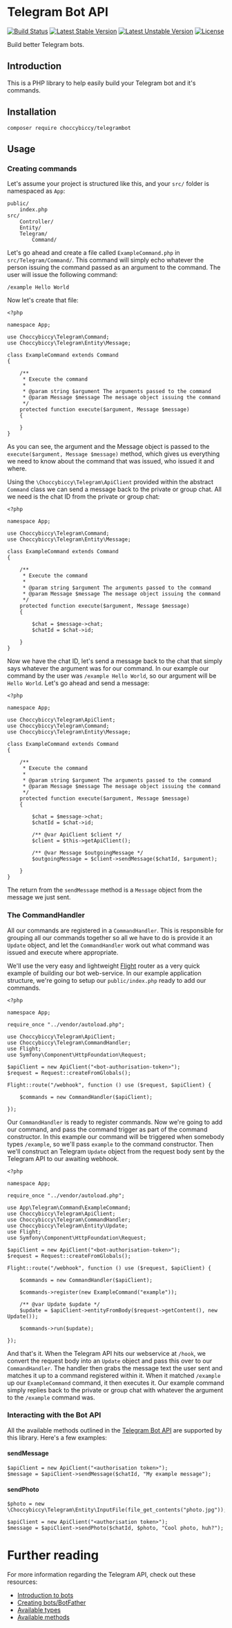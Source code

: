 # Telegram Bot API
[![Build Status](https://travis-ci.org/choccybiccy/telegrambot.svg?branch=master)](https://travis-ci.org/choccybiccy/telegrambot) 
[![Latest Stable Version](https://poser.pugx.org/choccybiccy/telegrambot/v/stable.svg)](https://packagist.org/packages/choccybiccy/telegrambot) 
[![Latest Unstable Version](https://poser.pugx.org/choccybiccy/telegrambot/v/unstable)](//packagist.org/packages/choccybiccy/telegrambot)
[![License](https://poser.pugx.org/choccybiccy/telegrambot/license.svg)](https://packagist.org/packages/choccybiccy/telegrambot)

Build better Telegram bots.

## Introduction
This is a PHP library to help easily build your Telegram bot and it's commands.

## Installation

    composer require choccybiccy/telegrambot

## Usage

### Creating commands
Let's assume your project is structured like this, and your `src/` folder is namespaced as `App`:

    public/
        index.php
    src/
        Controller/
        Entity/
        Telegram/
            Command/

Let's go ahead and create a file called `ExampleCommand.php` in `src/Telegram/Command/`. This command will simply
echo whatever the person issuing the command passed as an argument to the command. The user will issue the following
command:

    /example Hello World

Now let's create that file:

    <?php

    namespace App;

    use Choccybiccy\Telegram\Command;
    use Choccybiccy\Telegram\Entity\Message;

    class ExampleCommand extends Command
    {

        /**
         * Execute the command
         *
         * @param string $argument The arguments passed to the command
         * @param Message $message The message object issuing the command
         */
        protected function execute($argument, Message $message)
        {

        }
    }

As you can see, the argument and the Message object is passed to the `execute($argument, Message $message)` method,
which gives us everything we need to know about the command that was issued, who issued it and where.

Using the `\Choccybiccy\Telegram\ApiClient` provided within the abstract `Command` class we can send a message back to
the private or group chat. All we need is the chat ID from the private or group chat:

    <?php

    namespace App;

    use Choccybiccy\Telegram\Command;
    use Choccybiccy\Telegram\Entity\Message;

    class ExampleCommand extends Command
    {

        /**
         * Execute the command
         *
         * @param string $argument The arguments passed to the command
         * @param Message $message The message object issuing the command
         */
        protected function execute($argument, Message $message)
        {

            $chat = $message->chat;
            $chatId = $chat->id;

        }
    }

Now we have the chat ID, let's send a message back to the chat that simply says whatever the argument was for our
command. In our example our command by the user was `/example Hello World`, so our argument will be `Hello World`. Let's
go ahead and send a message:

    <?php

    namespace App;

    use Choccybiccy\Telegram\ApiClient;
    use Choccybiccy\Telegram\Command;
    use Choccybiccy\Telegram\Entity\Message;

    class ExampleCommand extends Command
    {

        /**
         * Execute the command
         *
         * @param string $argument The arguments passed to the command
         * @param Message $message The message object issuing the command
         */
        protected function execute($argument, Message $message)
        {

            $chat = $message->chat;
            $chatId = $chat->id;

            /** @var ApiClient $client */
            $client = $this->getApiClient();

            /** @var Message $outgoingMessage */
            $outgoingMessage = $client->sendMessage($chatId, $argument);

        }
    }

The return from the `sendMessage` method is a `Message` object from the message we just sent.

### The CommandHandler
All our commands are registered in a `CommandHandler`. This is responsible for grouping all our commands together so
all we have to do is provide it an `Update` object, and let the `CommandHandler` work out what command was issued
and execute where appropriate.

We'll use the very easy and lightweight [Flight](https://github.com/mikecao/flight/) router as a very quick example
of building our bot web-service. In our example application structure, we're going to setup our `public/index.php`
ready to add our commands.

    <?php

    namespace App;

    require_once "../vendor/autoload.php";

    use Choccybiccy\Telegram\ApiClient;
    use Choccybiccy\Telegram\CommandHandler;
    use Flight;
    use Symfony\Component\HttpFoundation\Request;

    $apiClient = new ApiClient("<bot-authorisation-token>");
    $request = Request::createFromGlobals();

    Flight::route("/webhook", function () use ($request, $apiClient) {

        $commands = new CommandHandler($apiClient);

    });

Our `CommandHandler` is ready to register commands. Now we're going to add our command, and pass the command trigger
as part of the command constructor. In this example our command will be triggered when somebody types `/example`, so
we'll pass `example` to the command constructor. Then we'll construct an Telegram `Update` object from the request body
sent by the Telegram API to our awaiting webhook.

    <?php

    namespace App;

    require_once "../vendor/autoload.php";

    use App\Telegram\Command\ExampleCommand;
    use Choccybiccy\Telegram\ApiClient;
    use Choccybiccy\Telegram\CommandHandler;
    use Choccybiccy\Telegram\Entity\Update;
    use Flight;
    use Symfony\Component\HttpFoundation\Request;

    $apiClient = new ApiClient("<bot-authorisation-token>");
    $request = Request::createFromGlobals();

    Flight::route("/webhook", function () use ($request, $apiClient) {

        $commands = new CommandHandler($apiClient);

        $commands->register(new ExampleCommand("example"));

        /** @var Update $update */
        $update = $apiClient->entityFromBody($request->getContent(), new Update());

        $commands->run($update);

    });

And that's it. When the Telegram API hits our webservice at `/hook`, we convert the request body into an `Update` object
and pass this over to our `CommandHandler`. The handler then grabs the message text the user sent and matches it up
to a command registered within it. When it matched `/example` up our `ExampleCommand` command, it then executes it. Our
example command simply replies back to the private or group chat with whatever the argument to the `/example` command
was.

### Interacting with the Bot API
All the available methods outlined in the [Telegram Bot API](https://core.telegram.org/bots/api#available-methods) are
supported by this library. Here's a few examples:

#### sendMessage

    $apiClient = new ApiClient("<authorisation token>");
    $message = $apiClient->sendMessage($chatId, "My example message");

#### sendPhoto

    $photo = new \Choccybiccy\Telegram\Entity\InputFile(file_get_contents("photo.jpg"));

    $apiClient = new ApiClient("<authorisation token>");
    $message = $apiClient->sendPhoto($chatId, $photo, "Cool photo, huh?");

# Further reading
For more information regarding the Telegram API, check out these resources:

* [Introduction to bots](https://core.telegram.org/bots)
* [Creating bots/BotFather](https://core.telegram.org/bots#botfather)
* [Available types](https://core.telegram.org/bots/api#available-types)
* [Available methods](https://core.telegram.org/bots/api#available-methods)